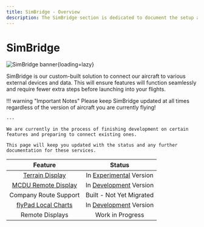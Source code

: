 ```yaml
---
title: SimBridge - Overview
description: The SimBridge section is dedicated to document the setup and use of the FlyByWire SimBridge. 
---
```


<link rel="stylesheet" href="../../stylesheets/toc-tables.css">
<style>
    .md-typeset h1 {
        display: none;
    }
</style>

# SimBridge

![SimBridge banner](assets/simbridge/simbridge.png){loading=lazy}

SimBridge is our custom-built solution to connect our aircraft to various external devices and data. This will ensure features will function seamlessly and 
require fewer extra steps before launching into your flights.



!!! warning "Important Notes"
    Please keep SimBridge updated at all times regardless of the version of aircraft you are currently flying!
    
    ---

    We are currently in the process of finishing development on certain features and preparing to connect existing ones. 
    
    This page will keep you updated with the status and any further documentation for these services.

|                                      Feature                                       |                                         Status                                          |
|:----------------------------------------------------------------------------------:|:---------------------------------------------------------------------------------------:|
|                           [Terrain Display](terrain.md)                            |                 In [Experimental](../fbw-a32nx/support/exp.md) Version                  |
|               [MCDU Remote Display](remote-displays/remote-mcdu.md)                | In [Development](../fbw-a32nx/fbw-versions.md#development-version-recommended) Version  |
|                               Company Route Support                                |                                Built - Not Yet Migrated                                 |
| [flyPad Local Charts](../fbw-a32nx/feature-guides/flypados3/charts.md#local-files) | In [Development](../fbw-a32nx/fbw-versions.md#development-version-recommended) Version  |
|                                  Remote Displays                                   |                                    Work in Progress                                     |



